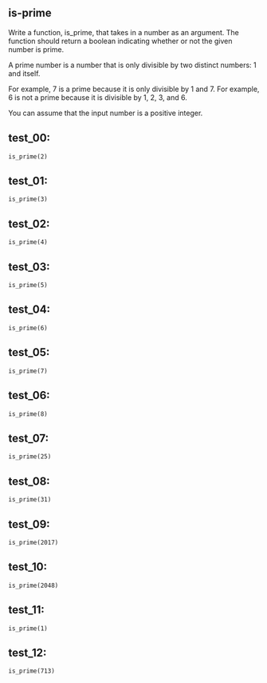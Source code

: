 ## is-prime

Write a function, is_prime, that takes in a number as an argument. The function should return a boolean indicating whether or not the given number is prime.

A prime number is a number that is only divisible by two distinct numbers: 1 and itself.

For example, 7 is a prime because it is only divisible by 1 and 7. For example, 6 is not a prime because it is divisible by 1, 2, 3, and 6.

You can assume that the input number is a positive integer.

## test_00:

`is_prime(2)`

## test_01:

`is_prime(3)`

## test_02:

`is_prime(4)`

## test_03:

`is_prime(5)`

## test_04:

`is_prime(6)`

## test_05:

`is_prime(7)`

## test_06:

`is_prime(8)`

## test_07:

`is_prime(25)`

## test_08:

`is_prime(31)`

## test_09:

`is_prime(2017)`

## test_10:

`is_prime(2048)`

## test_11:

`is_prime(1)`

## test_12:

`is_prime(713)`